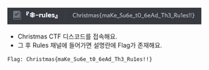![alt Discord](https://github.com/simnple/Christmas_ctf/blob/main/Announcements/imgs/Discord.png)

* Christmas CTF 디스코드를 접속해요.
* 그 후 Rules 채널에 들어가면 설명란에 Flag가 존재해요.

```
Flag: Christmas{maKe_Su6e_t0_6eAd_Th3_Ru1es!!}
```